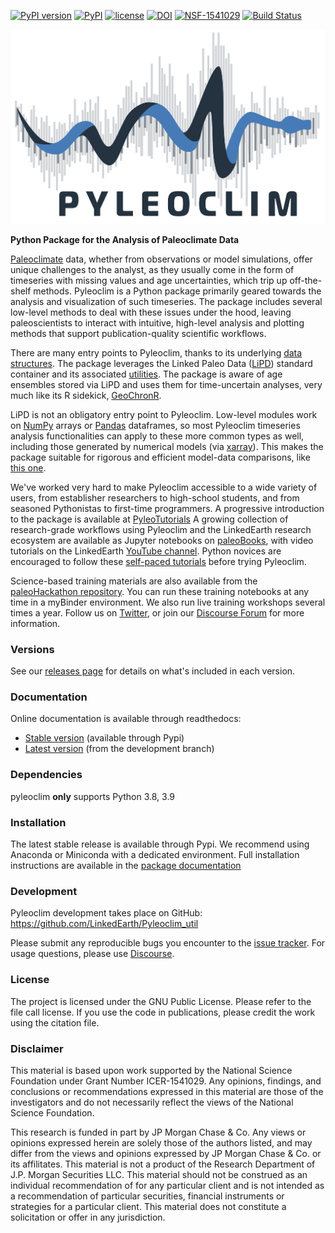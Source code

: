 <!---[![PyPI](https://img.shields.io/pypi/dm/pyleoclim.svg)](https://pypi.python.org/pypi/Pyleoclim)-->
[![PyPI version](https://badge.fury.io/py/pyleoclim.svg)](https://badge.fury.io/py/pyleoclim)
[![PyPI](https://img.shields.io/badge/python-3.9-yellow.svg)]()
[![license](https://img.shields.io/github/license/linkedearth/Pyleoclim_util.svg)]()
[![DOI](https://zenodo.org/badge/1205661.svg)](https://zenodo.org/badge/latestdoi/1205661)
[![NSF-1541029](https://img.shields.io/badge/NSF-1541029-blue.svg)](https://nsf.gov/awardsearch/showAward?AWD_ID=1541029)
[![Build Status](https://travis-ci.org/LinkedEarth/Pyleoclim_util.svg?branch=master)](https://travis-ci.org/LinkedEarth/Pyleoclim_util)

![](https://github.com/LinkedEarth/Logos/raw/master/pyleoclim_logo_full_white.png)

**Python Package for the Analysis of Paleoclimate Data**

[Paleoclimate](https://www.ncdc.noaa.gov/news/what-paleoclimatology) data, whether from observations or model simulations, offer unique challenges to the analyst, as they usually come in the form of timeseries with missing values and age uncertainties, which trip up off-the-shelf methods.
Pyleoclim is a Python package primarily geared towards the analysis and visualization of such timeseries. The package includes several low-level methods to deal with these issues under the hood, leaving paleoscientists to interact with intuitive, high-level analysis and plotting methods that support publication-quality scientific workflows.

There are many entry points to Pyleoclim, thanks to its underlying [data structures](https://pyleoclim-util.readthedocs.io/en/master/core/ui.html). The package leverages the Linked Paleo Data ([LiPD](http://www.clim-past.net/12/1093/2016/)) standard container and its associated [utilities](http://nickmckay.github.io/LiPD-utilities/). The package is aware of age ensembles stored via LiPD and uses them for time-uncertain analyses, very much like its R sidekick, [GeoChronR](https://doi.org/10.5194/gchron-2020-25).

LiPD is not an obligatory entry point to Pyleoclim. Low-level modules work on [NumPy](http://www.numpy.org) arrays or [Pandas](https://pandas.pydata.org) dataframes, so most Pyleoclim timeseries analysis functionalities can apply to these more common types as well, including those generated by numerical models (via [xarray](http://xarray.pydata.org)). This makes the package suitable for rigorous and efficient model-data comparisons, like [this one](https://www.pnas.org/content/116/18/8728.short).

We've worked very hard to make Pyleoclim accessible to a wide variety of users, from establisher researchers to high-school students, and from seasoned Pythonistas to first-time programmers. A progressive introduction to the package is available at [PyleoTutorials](http://linked.earth/PyleoTutorials/) A growing collection of research-grade workflows using Pyleoclim and the LinkedEarth research ecosystem are available as Jupyter notebooks on [paleoBooks](https://github.com/LinkedEarth/PaleoBooks/tree/master/notebooks), with video tutorials on the LinkedEarth [YouTube channel](https://www.youtube.com/watch?v=LJaQBFMK2-Q&list=PL93NbaRnKAuF4WpIQf-4y_U4lo-GqcrcW). Python novices are encouraged to follow these [self-paced tutorials](http://linked.earth/ec_workshops_py/) before trying Pyleoclim.

Science-based training materials are also available from the [paleoHackathon repository](https://github.com/LinkedEarth/paleoHackathon). You can run these training notebooks at any time in a myBinder environment. We also run live training workshops several times a year. Follow us on [Twitter](https://twitter.com/Linked_Earth), or join our [Discourse Forum](https://discourse.linked.earth) for more information.

### Versions

See our [releases page](https://github.com/LinkedEarth/Pyleoclim_util/releases) for details on what's included in each version.

### Documentation

Online documentation is available through readthedocs:
- [Stable version](https://pyleoclim-util.readthedocs.io/en/master/) (available through Pypi)
- [Latest version](https://pyleoclim-util.readthedocs.io/en/latest/) (from the development branch)

### Dependencies

pyleoclim **only** supports Python 3.8, 3.9

### Installation

The latest stable release is available through Pypi. We recommend using Anaconda or Miniconda with a dedicated environment. Full installation instructions are available in the [package documentation](https://pyleoclim-util.readthedocs.io/en/master/installation.html)


### Development

Pyleoclim development takes place on GitHub: https://github.com/LinkedEarth/Pyleoclim_util

Please submit any reproducible bugs you encounter to the [issue tracker](https://github.com/LinkedEarth/Pyleoclim_util/issues). For usage questions, please use [Discourse](https://discourse.linked.earth).


### License

The project is licensed under the GNU Public License. Please refer to the file call license.
If you use the code in publications, please credit the work using the citation file. 


### Disclaimer

This material is based upon work supported by the National Science Foundation under Grant Number ICER-1541029. Any opinions, findings, and conclusions or recommendations expressed in this material are those of the investigators and do not necessarily reflect the views of the National Science Foundation.

This research is funded in part by JP Morgan Chase & Co. Any views or opinions expressed herein are solely those of the authors listed, and may differ from the views and opinions expressed by JP Morgan Chase & Co. or its affilitates. This material is not a product of the Research Department of J.P. Morgan Securities LLC. This material should not be construed as an individual recommendation of for any particular client and is not intended as a recommendation of particular securities, financial instruments or strategies for a particular client. This material does not constitute a solicitation or offer in any jurisdiction.
